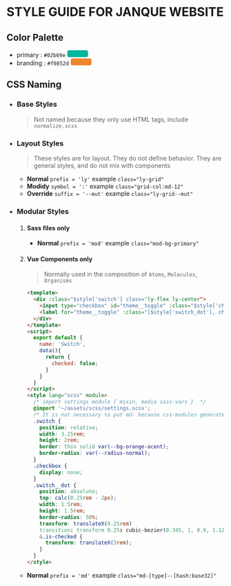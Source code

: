 # STYLE GUIDE FOR JANQUE WEBSITE

## Color Palette

- primary : `#02b69e` <span class="dot c-primary"></span>
- branding : `#f0852d` <span class="dot c-branding"></span>

## CSS Naming

- ### Base Styles

  > Not named because they only use HTML tags, include `normalize.scss`

- ### Layout Styles

  > These styles are for layout. They do not define behavior. They are general styles, and do not mix with components

  - **Normal** `prefix = 'ly'` example `class="ly-grid"`
  - **Modidy** `symbol = ':'` example `class="grid-col:md-12"`
  - **Override** `suffix = '--mut'` example `class="ly-grid--mut"`

- ### Modular Styles

  1. #### Sass files only
     - **Normal** `prefix = 'mod'` example `class="mod-bg-primary"`
  2. #### Vue Components only

     > Normally used in the composition of `Atoms`, `Molecules`, `Organisms`

     ```html
     <template>
       <div :class="$style['switch'] class="ly-flex ly-center">
         <input type="checkbox" id="theme__toggle" :class="$style['checkbox']" v-model="checked" />
         <label for="theme__toggle" :class="[$style['switch_dot'], checked && 'is-checked']" />
       </div>
     </template>
     <script>
       export default {
         name: 'Switch',
         data(){
           return {
             checked: false;
           }
         }
       }
     </script>
     <style lang="scss" module>
       /* import settings module { mixin, media sass-vars }  */
       @import '~/assets/scss/settings.scss';
       /* It is not necessary to put md- because css-modules generates it */
       .switch {
         position: relative;
         width: 3.25rem;
         height: 2rem;
         border: thin solid var(--bg-orange-acent);
         border-radius: var(--radius-normal);
       }
       .checkbox {
         display: none;
       }
       .switch__dot {
         position: absolute;
         top: calc(0.25rem - 2px);
         width: 1.5rem;
         height: 1.5rem;
         border-radius: 50%;
         transform: translateX(0.25rem)
         transition: transform 0.25s cubic-bezier(0.345, 1, 0.9, 1.125);
         &.is-checked {
           transform: translateX(3rem);
         }
       }
     </style>
     ```

  - **Normal** `prefix = 'md'` example `class="md-[type]--[hash:base32]"`

<style> 
.dot{
  width: 3rem;
  height:  1rem;
  display: inline-block;
  border-radius: .25rem;
}
.c-primary{
  background-color: #02b69e;
}
.c-branding{
  background-color: #f0852d;
}
</style>
